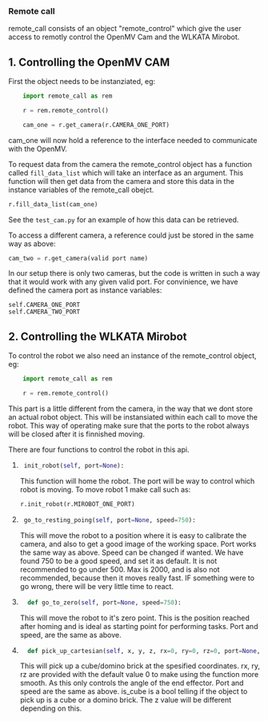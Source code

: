 ### Remote call

remote_call consists of an object "remote_control" which give the user access to remotly control the OpenMV Cam and the WLKATA Mirobot.

## 1. Controlling the OpenMV CAM

First the object needs to be instanziated, eg:
``` python
    import remote_call as rem

    r = rem.remote_control()

    cam_one = r.get_camera(r.CAMERA_ONE_PORT)
```

cam_one will now hold a reference to the interface needed to communicate with the OpenMV.

To request data from the camera the remote_control object has a function called ```fill_data_list``` which will take an interface as an argument. This function will then get data from the camera and store this data in the instance variables of the remote_call obejct.

```python
r.fill_data_list(cam_one)
```

See the ```test_cam.py``` for an example of how this data can be retrieved.

To access a different camera, a reference could just be stored in the same way as above:

```python
cam_two = r.get_camera(valid port name)
```

In our setup there is only two cameras, but the code is written in such a way that it would work with any given valid port. For convinience, we have defined the camera port as instance variables:

    self.CAMERA_ONE_PORT
    self.CAMERA_TWO_PORT

## 2. Controlling the WLKATA Mirobot

To control the robot we also need an instance of the remote_control object, eg:

```python 
    import remote_call as rem

    r = rem.remote_control()
```

This part is a little different from the camera, in the way that we dont store an actual robot object.
This will be instansiated within each call to move the robot. This way of operating make sure that the ports to the robot always will be closed after it is finnished moving.

There are four functions to control the robot in this api.

1. ```python
    init_robot(self, port=None):
   ```
    This function will home the robot. The port will be way to control which robot is moving. To move robot 1 make call such as:

    ```python
    r.init_robot(r.MIROBOT_ONE_PORT)
    ```
2. ```python
    go_to_resting_poing(self, port=None, speed=750):
    ```
    This will move the robot to a position where it is easy to calibrate the camera, and also to get a good image of the working space. Port works the same way as above. Speed can be changed if wanted. We have found 750 to be a good speed, and set it as default. It is not recommended to go under 500. Max is 2000, and is also not recommended, because then it moves really fast. IF something were to go wrong, there will be very little time to react.

3. ```python
     def go_to_zero(self, port=None, speed=750):
   ```
    This will move the robot to it's zero point. This is the position reached after homing and is ideal as starting point for performing tasks. Port and speed, are the same as above.

4. ```python
     def pick_up_cartesian(self, x, y, z, rx=0, ry=0, rz=0, port=None, speed=750, is_cube=True):
   ```
    This will pick up a cube/domino brick at the spesified coordinates. rx, ry, rz are provided with the default value 0 to make using the function more smooth. As this only controls the angle of the end effector. Port and speed are the same as above. is_cube is a bool telling if the object to pick up is a cube or a domino brick. The z value will be different depending on this.
